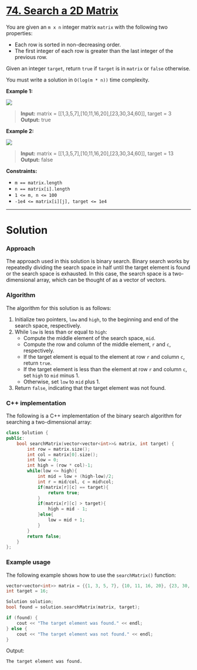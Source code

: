 # [74. Search a 2D Matrix](https://leetcode.com/problems/search-a-2d-matrix/)

You are given an `m x n` integer matrix `matrix` with the following two properties:

- Each row is sorted in non-decreasing order.
- The first integer of each row is greater than the last integer of the previous row.

Given an integer `target`, return `true` if `target` is in `matrix` or `false` otherwise.

You must write a solution in `O(log(m * n))` time complexity.

**Example 1:**

![](https://assets.leetcode.com/uploads/2020/10/05/mat.jpg)

>**Input:** matrix = [[1,3,5,7],[10,11,16,20],[23,30,34,60]], target = 3<br>
**Output:** true

**Example 2:**

![](https://assets.leetcode.com/uploads/2020/10/05/mat2.jpg)

>**Input:** matrix = [[1,3,5,7],[10,11,16,20],[23,30,34,60]], target = 13<br>
**Output:** false

**Constraints:**

- `m == matrix.length`
- `n == matrix[i].length`
- `1 <= m, n <= 100`
- `-1e4 <= matrix[i][j], target <= 1e4`
---
# Solution

### Approach

The approach used in this solution is binary search. Binary search works by repeatedly dividing the search space in half until the target element is found or the search space is exhausted. In this case, the search space is a two-dimensional array, which can be thought of as a vector of vectors.

### Algorithm

The algorithm for this solution is as follows:

1. Initialize two pointers, `low` and `high`, to the beginning and end of the search space, respectively.
2. While `low` is less than or equal to `high`:
    * Compute the middle element of the search space, `mid`.
    * Compute the row and column of the middle element, `r` and `c`, respectively.
    * If the target element is equal to the element at row `r` and column `c`, return `true`.
    * If the target element is less than the element at row `r` and column `c`, set `high` to `mid` minus 1.
    * Otherwise, set `low` to `mid` plus 1.
3. Return `false`, indicating that the target element was not found.

### C++ implementation

The following is a C++ implementation of the binary search algorithm for searching a two-dimensional array:

```c++
class Solution {
public:
    bool searchMatrix(vector<vector<int>>& matrix, int target) {
        int row = matrix.size();
        int col = matrix[0].size();
        int low = 0;
        int high = (row * col)-1;
        while(low <= high){
            int mid = low + (high-low)/2;
            int r = mid/col, c = mid%col;
            if(matrix[r][c] == target){
                return true;
            }
            if(matrix[r][c] > target){
                high = mid - 1;
            }else{
                low = mid + 1;
            }
        }
        return false;
    }
};
```

### Example usage

The following example shows how to use the `searchMatrix()` function:

```c++
vector<vector<int>> matrix = {{1, 3, 5, 7}, {10, 11, 16, 20}, {23, 30, 34, 50}};
int target = 16;

Solution solution;
bool found = solution.searchMatrix(matrix, target);

if (found) {
    cout << "The target element was found." << endl;
} else {
    cout << "The target element was not found." << endl;
}
```

Output:

```
The target element was found.
```